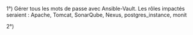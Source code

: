 
1°) Gérer tous les mots de passe avec Ansible-Vault.
Les rôles impactés seraient : Apache, Tomcat, SonarQube, Nexus, postgres_instance, monit

2°) 